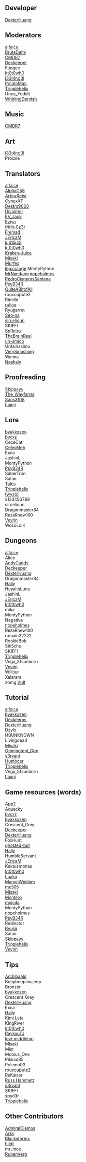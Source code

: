 ## Developer
[DexterHuang](https://github.com/DexterHuang)  

## Moderators
[alfaice](https://github.com/alfaice)  
[BruteDeity](https://github.com/BruteDeity)  
[CMDR7](https://github.com/cmdr7)  
[Deckeeper](https://github.com/deckeeper)  
Fudgee  
[kt0t0wh0](https://github.com/kt0t0Sudd3n)  
[l33t4ng3l](https://github.com/l33t4ng3l)  
[PotatoMan](https://github.com/PotatoMan145)  
[Tripplehelix](https://github.com/tripplehelix)  
Unca_Feddit  
[WhirlingDervish](https://github.com/NickN5)  

## Music
[CMDR7](https://github.com/cmdr7)  

## Art
[l33t4ng3l](https://github.com/l33t4ng3l)  
Proxxie

## Translators
[alfaice](https://github.com/alfaice)  
[AlphaC58](https://github.com/AlphaC58)  
[ArbiwReist](https://github.com/Meawresion)  
[CynexXT](https://github.com/CynexXT)  
[Destro9000](https://github.com/Destro9000)  
[Divadriel](https://github.com/Divadriel)  
[EV_Jack](https://github.com/EvJack)  
[Eziyo](https://github.com/eziyoo)  
[f4tih-0z3r](https://github.com/f4tih-0z3r)  
[Fremad](https://github.com/Fremadico)  
[JEricaM](https://github.com/JEricaM)  
[kj415j45](https://github.com/kj415j45)  
[kt0t0wh0](https://github.com/kt0t0Sudd3n)  
[Kraken-Juice](https://github.com/Kraken-Juice)  
[Misaki](https://github.com/Misaki290)  
[Murfex](https://github.com/Murfex)  
[legiorange](https://github.com/legiorange)
MontyPython   
[MrNandang](https://github.com/mrnandang)
[nopeholmes](https://github.com/nopeholmes)  
[PedroCisnerosSantana](https://github.com/PedroCisnerosSantana)  
[PsyB34R](https://www.instagram.com/psybearr)  
[QuiteABitofAll](https://github.com/QuiteaBitofAll)  
roucoupute2  
Rinelle   
[ruliou](https://github.com/ruliou)  
Ryugarret  
[Seo-na](https://github.com/Seo-na)  
[siruelionn](https://github.com/siruelionn)  
SKIFFI  
[SnRetro](https://github.com/SnRetro)  
[TheBrainReal](https://github.com/lucasknook)     
[un-amico](https://github.com/un-amico)  
Unfairissimo  
[VerySmashing](https://github.com/VerySmashing)  
Wanna  
[Neshaiy](https://github.com/Neshaiy)

## Proofreading
[Skippayy](https://github.com/skippayyyy)  
[The_Wayfarrer](https://github.com/epixinvites)  
[Sans3108](https://github.com/sans3108)  
[Laani](https://github.com/Laani)

## Lore
[byakkozen](https://github.com/byakkozen)  
[bvcxz](https://github.com/bvcxz-cybercode)  
CeceCat  
[CelesMeh](https://www.instagram.com/celesmeh)  
Exca  
JashinL  
MontyPython  
[PsyB34R](https://www.instagram.com/psybearr)  
SaberTron  
Satan  
[Talos](https://silvercrowstation.wordpress.com/)  
[Tripplehelix](https://github.com/tripplehelix)  
[twystd](https://github.com/twystd)  
x123456789  
siruelionn  
Dragonmaster84  
RezaRnew100  
[Veyrin](https://github.com/darkrevelations)  
WoLoLoiK  

## Dungeons
[alfaice](https://github.com/alfaice)  
Alice  
[AndyCandy](https://github.com/andycandy-de)  
[Deckeeper](https://github.com/deckeeper)  
[DexterHuang](https://github.com/DexterHuang)  
Dragonmaster84  
[Hally](https://twitter.com/g_hally1996)  
HeyaItsLuna  
JashinL  
[JEricaM](https://github.com/JEricaM)  
[kt0t0wh0](https://github.com/kt0t0Sudd3n)  
mika  
MontyPython  
Negative  
[nopeholmes](https://github.com/nopeholmes)   
RezaRnew100  
romain22222  
RookieBob  
SitiSchu  
SKIFFI  
[Tripplehelix](https://github.com/tripplehelix)  
Vega_Efsunborn  
[Veyrin](https://github.com/darkrevelations)  
Willbur  
Xalaram  
zomg
[Vult](https://github.com/Vult-source)  

## Tutorial
[alfaice](https://github.com/alfaice)  
[byakkozen](https://github.com/byakkozen)   
[Deckeeper](https://github.com/deckeeper)  
[DexterHuang](https://github.com/DexterHuang)  
Dzylx  
HBUNKNOWN  
Livingdead  
[Misaki](https://github.com/Misaki290)  
[Omnipotent_God](https://github.com/Omnipotent-God)  
[s3rvant](https://github.com/s3rvant)  
[Humboer](https://github.com/stphnhng)  
[Tripplehelix](https://github.com/tripplehelix)  
Vega_Efsunborn  
[Laani](https://github.com/Laani)  

## Game resources (words)
App2  
Aquacky  
[bvcxz](https://github.com/bvcxz-cybercode)  
[byakkozen](https://github.com/byakkozen)   
Crescent_Grey  
[Deckeeper](https://github.com/deckeeper)  
[DexterHuang](https://github.com/DexterHuang)  
FoxHunt  
[ghosted-bot](https://github.com/ghosted-bot)  
[Hally](https://twitter.com/g_hally1996)  
HumbleServant  
[JEricaM](https://github.com/JEricaM)  
Kaktusmonas  
[kt0t0wh0](https://github.com/kt0t0Sudd3n)  
[Luako](https://github.com/luako)  
[MarcelWeidum](https://github.com/MarcelWeidum)  
[me505](https://github.com/me505)  
[Misaki](https://github.com/Misaki290)  
[Montero](https://github.com/CCOLucille2)  
[mxjoda](https://twitter.com/mxjoda)  
MontyPython   
[nopeholmes](https://github.com/nopeholmes)  
[PsyB34R](https://www.instagram.com/psybearr)  
Redinator  
[Ryujin](https://github.com/Ryujin-cybercode)  
Satan  
[Skippayy](https://github.com/skippayyyy)  
[Tripplehelix](https://github.com/tripplehelix)  
[Veyrin](https://github.com/darkrevelations)  

## Tips
[Archibaald](https://github.com/Archibaald-dev)  
Beepbeepimajeep  
Bronzer  
[byakkozen](https://github.com/byakkozen)  
Crescent_Grey  
[DexterHuang](https://github.com/DexterHuang)  
Exca  
[Hally](https://twitter.com/g_hally1996)  
[Kimi Leta](https://github.com/kimileta)  
KingRiver  
[kt0t0wh0](https://github.com/kt0t0Sudd3n)  
[RaykouTJ](https://github.com/HoneySyrup)  
[levi-middleton](https://github.com/levi-middleton)   
[Misaki](https://github.com/Misaki290)  
Mist  
Mobius_One  
Pikkon85  
Polemo03  
roucoupute2  
RsKaiser  
[Russ Hammett](https://github.com/Kritner)  
[s3rvant](https://github.com/s3rvant)  
SKIFFI  
spyd3r  
[Tripplehelix](https://github.com/tripplehelix)  

## Other Contributors
[AdmiralDiemos](https://github.com/danofsatx)  
[Arky](https://www.instagram.com/andreiarky)  
[Blackstormx](https://github.com/blackstormx)  
[hildjj](https://github.com/hildjj)  
[mr_moe](https://github.com/donburks)  
[RubenVerg](https://github.com/rubenverg)  
